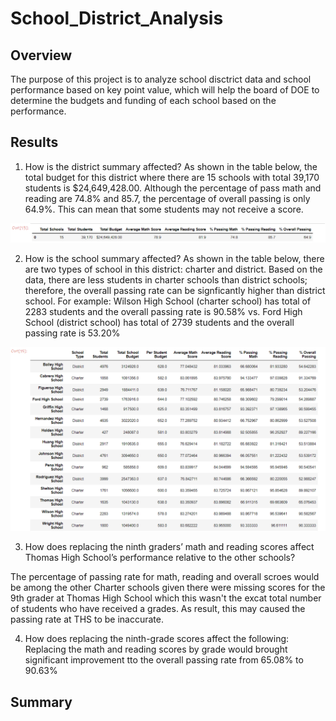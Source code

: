 # School_District_Analysis

## Overview
The purpose of this project is to analyze school disctrict data and school performance based on key point value, which will help the board of DOE to determine the budgets and funding of each school based on the performance. 

## Results

1. How is the district summary affected?
As shown in the table below, the total budget for this district where there are 15 schools with total 39,170 students is $24,649,428.00. Although the percentage of pass math and reading are 74.8% and 85.7, the percentage of overall passing is only 64.9%. This can mean that some students may not receive a score.

![District Smmary](https://github.com/Krystal313/School_District_Analysis/blob/e2b2880ded87ad5525a6a233fa7cab07435c6c93/Resources/District%20Smmary.png)

2. How is the school summary affected?
As shown in the table below, there are two types of school in this district: charter and district. Based on the data, there are less students in charter schools than district schools; therefore, the overall passing rate can be signficantly higher than district school. For example: Wilson High School (charter school) has total of 2283 students and the overall passing rate is 90.58% vs. Ford High School (district school) has total of 2739 students and the overall passing rate is 53.20% 

![School Summary](https://github.com/Krystal313/School_District_Analysis/blob/a61750c8b381e695c9f81f17718c204255b99678/Resources/School%20Smmary.png)


3. How does replacing the ninth graders’ math and reading scores affect Thomas High School’s performance relative to the other schools?

The percentage of passing rate for math, reading and overall scroes would be among the other Charter schools given there were missing scores for the 9th grader at Thomas High School which this wasn't the excat total number of students who have received a grades. As result, this may caused the passing rate at THS to be inaccurate. 

4. How does replacing the ninth-grade scores affect the following:
Replacing the math and reading scores by grade would brought significant improvement tto the overall passing rate from 65.08% to 90.63%


## Summary
